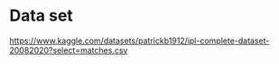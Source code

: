 # Data set 
https://www.kaggle.com/datasets/patrickb1912/ipl-complete-dataset-20082020?select=matches.csv
